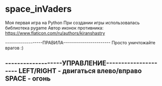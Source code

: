 # space_inVaders
Моя первая игра на Python
При создании игры использовалась библиотека pygame
Автор иконок противника: https://www.flaticon.com/ru/authors/kiranshastry


-------------------ПРАВИЛА------------------------
Просто уничтожайте врагов :)

-------------------УПРАВЛЕНИЕ---------------------
LEFT/RIGHT - двигаться влево/вправо
SPACE - огонь
--------------------------------------------------
